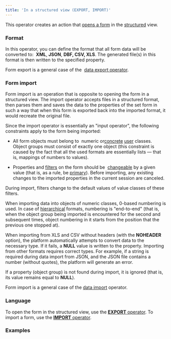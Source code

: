 ```yaml
---
title: 'In a structured view (EXPORT, IMPORT)'
---
```


This operator creates an action that [opens a form](Open_form.md) in the [structured](Structured_view.md) view.

### Format

In this operator, you can define the format that all form data will be converted to:  **XML**, **JSON**, **DBF, CSV, XLS**. The generated file(s) in this format is then written to the specified property.

Form export is a general case of the  [data export operator](Data_export_EXPORT.md).

### Form import

Form import is an operation that is opposite to opening the form in a structured view. The import operator accepts files in a structured format, then parses them and saves the data to the properties of the set form in such a way that when this form is exported back into the imported format, it would recreate the original file.

Since the import operator is essentially an "input operator", the following constraints apply to the form being imported:

-   All form objects must belong to  numeric or[concrete](User-classes_2228341.html#Userclasses-abstract) [user](User_classes.md) classes. Object groups must consist of exactly one object (this constraint is caused by the fact that all the used formats are essentially lists — that is, mappings of numbers to values).

-   Properties and [filters](Form-structure_1573069.html#Formstructure-filters) on the form should be  [changeable](Property_change_CHANGE.md) by a given value (that is, as a rule, be [primary](Data_properties_DATA.md)). Before importing, any existing changes to the imported properties in the current session are canceled.

During import, filters change to the default values of value classes of these filters.

When importing data into objects of numeric classes, 0-based numbering is used. In case of [hierarchical](Structured-view_29884537.html#Structuredview-hierarchy) formats, numbering is "end-to-end" (that is, when the object group being imported is encountered for the second and subsequent times, object numbering in it starts from the position that the previous one stopped at).

When importing from XLS and CSV without headers (with the **NOHEADER** option), the platform automatically attempts to convert data to the necessary type. If it fails, a **NULL** value is written to the property. Importing from other formats requires correct types. For example, if a string is required during data import from JSON, and the JSON file contains a number (without quotes), the platform will generate an error.

If a property (object group) is not found during import, it is ignored (that is, its value remains equal to **NULL**).

Form import is a general case of the [data import](Data_import_IMPORT.md) operator.

### Language

To open the form in the structured view, use the [**EXPORT** operator](EXPORT_operator.md). To import a form, use the [**IMPORT** operator](IMPORT_operator.md).

### Examples


